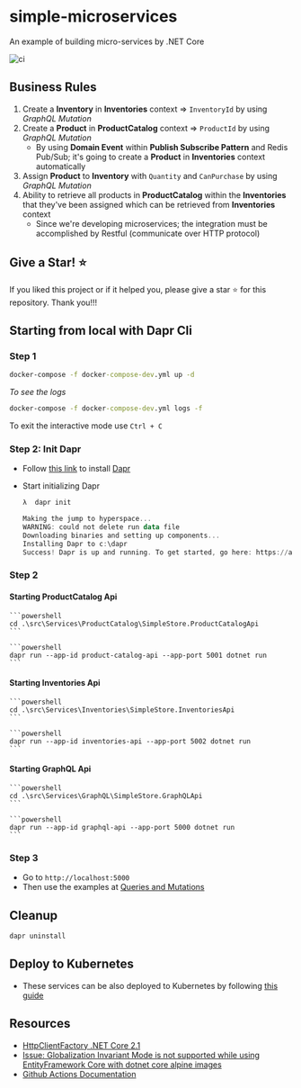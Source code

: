 # simple-microservices

An example of building micro-services by .NET Core

![ci](https://github.com/kimcu-on-thenet/simple-microservices/workflows/ci-simple-microservices/badge.svg)

## Business Rules

1. Create a **Inventory** in **Inventories** context => `InventoryId` by using _GraphQL Mutation_
2. Create a **Product** in **ProductCatalog** context => `ProductId` by using _GraphQL Mutation_
    - By using **Domain Event** within **Publish Subscribe Pattern** and Redis Pub/Sub; it's going to create a **Product** in **Inventories** context automatically
4. Assign **Product** to **Inventory** with `Quantity` and `CanPurchase` by using _GraphQL Mutation_
5. Ability to retrieve all products in **ProductCatalog** within the **Inventories** that they've been assigned which can be retrieved from **Inventories** context
    - Since we're developing microservices; the integration must be accomplished by Restful (communicate over HTTP protocol)

## Give a Star! :star:

If you liked this project or if it helped you, please give a star :star: for this repository. Thank you!!!

## Starting from local with Dapr Cli

### Step 1

```cmd
docker-compose -f docker-compose-dev.yml up -d
```

_To see the logs_

```cmd
docker-compose -f docker-compose-dev.yml logs -f
```

To exit the interactive mode use `Ctrl + C`


### Step 2: Init Dapr

- Follow [this link](https://github.com/dapr/docs/blob/master/getting-started/environment-setup.md#installing-dapr-cli) to install [Dapr](https://dapr.io/)
- Start initializing Dapr

    ```powershell
    λ  dapr init
    ```

    ```powershell
    Making the jump to hyperspace...
    WARNING: could not delete run data file
    Downloading binaries and setting up components...
    Installing Dapr to c:\dapr
    Success! Dapr is up and running. To get started, go here: https://aka.ms/dapr-getting-started
    ```

### Step 2

#### Starting ProductCatalog Api

    ```powershell
    cd .\src\Services\ProductCatalog\SimpleStore.ProductCatalogApi
    ```

    ```powershell
    dapr run --app-id product-catalog-api --app-port 5001 dotnet run
    ```

#### Starting Inventories Api

    ```powershell
    cd .\src\Services\Inventories\SimpleStore.InventoriesApi
    ```

    ```powershell
    dapr run --app-id inventories-api --app-port 5002 dotnet run
    ```

#### Starting GraphQL Api

    ```powershell
    cd .\src\Services\GraphQL\SimpleStore.GraphQLApi
    ```

    ```powershell
    dapr run --app-id graphql-api --app-port 5000 dotnet run
    ```

### Step 3

- Go to `http://localhost:5000`
- Then use the examples at [Queries and Mutations](QueriesAndMutations.md)

## Cleanup

```powershell
dapr uninstall
```

## Deploy to Kubernetes

- These services can be also deployed to Kubernetes by following [this guide](Helm/README.md)

## Resources

- [HttpClientFactory .NET Core 2.1](https://danieldonbavand.com/httpclientfactory-net-core-2-1/)
- [Issue: Globalization Invariant Mode is not supported while using EntityFramework Core with dotnet core alpine images](https://github.com/dotnet/efcore/issues/18025)
- [Github Actions Documentation](https://help.github.com/en/actions)